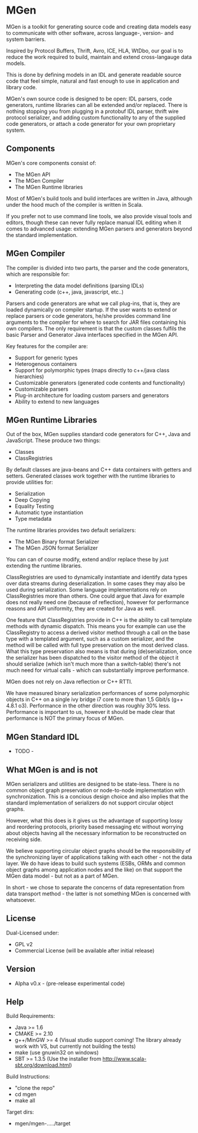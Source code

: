 MGen
====

MGen is a toolkit for generating source code and creating data models easy to communicate with other software, across language-, version- and system barriers. 

Inspired by Protocol Buffers, Thrift, Avro, ICE, HLA, WtDbo, our goal is to reduce the work required to build, maintain and extend cross-langauge data models.

This is done by defining models in an IDL and generate readable source code that feel simple, natural and fast enough to use in application and library code.

MGen's own source code is designed to be open: IDL parsers, code generators, runtime libraries can all be extended and/or replaced. There is nothing stopping you from plugging in a protobuf IDL parser, thrift wire protocol serializer, and adding custom functionality to any of the supplied code generators, or attach a code generator for your own proprietary system.

Components
----

MGen's core components consist of:
 * The MGen API
 * The MGen Compiler
 * The MGen Runtime libraries

Most of MGen's build tools and build interfaces are written in Java, although under the hood much of the compiler is written in Scala.

If you prefer not to use command line tools, we also provide visual tools and editors, though these can never fully replace manual IDL editing when it comes to advanced usage: extending MGen parsers and generators beyond the standard implementation.

MGen Compiler
----

The compiler is divided into two parts, the parser and the code generators, which are responsible for:
 * Interpreting the data model definitions (parsing IDLs)
 * Generating code (c++, java, javascript, etc..)

Parsers and code generators are what we call plug-ins, that is, they are loaded dynamically on compiler startup. If the user wants to extend or replace parsers or code generators, he/she provides command line arguments to the compiler for where to search for JAR files containing his own compilers. The only requirement is that the custom classes fulfils the basic Parser and Generator Java interfaces specified in the MGen API.

Key features for the compiler are:
 * Support for generic types 
 * Heterogenous containers
 * Support for polymorphic types (maps directly to c++/java class hierarchies)
 * Customizable generators (generated code contents and functionality)
 * Customizable parsers
 * Plug-in architecture for loading custom parsers and generators
 * Ability to extend to new languages

MGen Runtime Libraries
----
Out of the box, MGen supplies standard code generators for C++, Java and JavaScript. These produce two things:
 * Classes
 * ClassRegistries

By default classes are java-beans and C++ data containers with getters and setters. Generated classes work together with the runtime libraries to provide utilities for:
 * Serialization
 * Deep Copying
 * Equality Testing
 * Automatic type instantiation
 * Type metadata

The runtime libraries provides two default serializers:
 * The MGen Binary format Serializer
 * The MGen JSON format Serializer

You can can of course modify, extend and/or replace these by just extending the runtime libraries.

ClassRegistries are used to dynamically instantiate and identify data types over data streams during deserialization.
In some cases they may also be used during serialization. Some language implementations rely on ClassRegistries more than others. One could argue that Java for example  does not really need one (because of reflection), however for performance reasons and API uniformity, they are created for Java as well.

One feature that ClassRegistries provide in C++ is the ability to call template methods with dynamic dispatch. This means you for example can use the ClassRegistry to access a derived visitor method through a call on the base type with a templated argument, such as a custom serializer, and the method will be called with full type preservation on the most derived class. What this type preservation also means is that during (de)serialization, once the serializer has been dispatched to the visitor method of the object it should serialize (which isn't much more than a switch-table) there's not much need for virtual calls - which can substantially improve performance.

MGen does not rely on Java reflection or C++ RTTI.

We have measured binary serialization performances of some polymorphic objects in C++ on a single ivy bridge i7 core to more than 1,5 Gbit/s (g++ 4.8.1 o3). Performance in the other direction was roughly 30% less. Performance is important to us, however it should be made clear that performance is NOT the primary focus of MGen.


MGen Standard IDL
----
- TODO -


What MGen is and is not
----
MGen serializers and utilities are designed to be state-less. There is no common object graph preservation or node-to-node implementation with synchronization. This is a concious design choice and also implies that the standard implementation of serializers do not support circular object graphs. 

However, what this does is it gives us the advantage of supporting lossy and reordering protocols, priority based messaging etc without worrying about objects having all the necessary information to be reconstructed on receiving side. 

We believe supporting circular object graphs should be the responsibility of the synchronizing layer of applications talking with each other - not the data layer. We do have ideas to build such systems (ESBs, ORMs and common object graphs among application nodes and the like) on that support the MGen data model - but not as a part of MGen.

In short - we chose to separate the concerns of data representation from data transport method - the latter is not something MGen is concerned with whatsoever.


License
----
Dual-Licensed under:
 * GPL v2
 * Commercial License (will be available after initial release)

Version
----
 - Alpha v0.x -
(pre-release experimental code)

Help
----
Build Requirements:
  * Java >= 1.6
  * CMAKE >= 2.10
  * g++/MinGW >= 4 (Visual studio support coming! The library already work with VS, but currently not building the tests)
  * make (use gnuwin32 on windows)
  * SBT >= 1.3.5 (Use the installer from http://www.scala-sbt.org/download.html)

Build Instructions:
  * "clone the repo"
  * cd mgen
  * make all

Target dirs:
  * mgen/mgen-...../target
 
